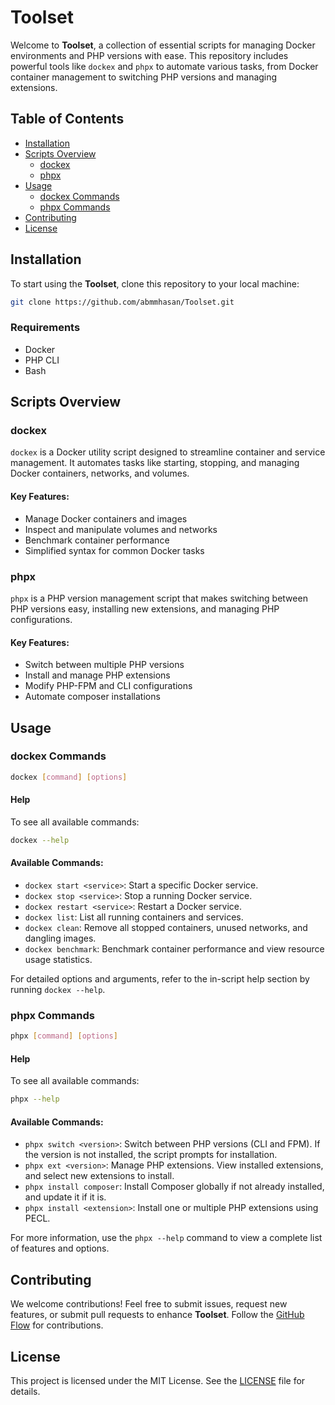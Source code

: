 # Toolset

Welcome to **Toolset**, a collection of essential scripts for managing Docker environments and PHP versions with ease. This repository includes powerful tools like `dockex` and `phpx` to automate various tasks, from Docker container management to switching PHP versions and managing extensions.

## Table of Contents
- [Installation](#installation)
- [Scripts Overview](#scripts-overview)
  - [dockex](#dockex)
  - [phpx](#phpx)
- [Usage](#usage)
  - [dockex Commands](#dockex-commands)
  - [phpx Commands](#phpx-commands)
- [Contributing](#contributing)
- [License](#license)

## Installation

To start using the **Toolset**, clone this repository to your local machine:

```bash
git clone https://github.com/abmmhasan/Toolset.git
```

### Requirements
- Docker
- PHP CLI
- Bash

## Scripts Overview

### dockex
`dockex` is a Docker utility script designed to streamline container and service management. It automates tasks like starting, stopping, and managing Docker containers, networks, and volumes.

#### Key Features:
- Manage Docker containers and images
- Inspect and manipulate volumes and networks
- Benchmark container performance
- Simplified syntax for common Docker tasks

### phpx
`phpx` is a PHP version management script that makes switching between PHP versions easy, installing new extensions, and managing PHP configurations.

#### Key Features:
- Switch between multiple PHP versions
- Install and manage PHP extensions
- Modify PHP-FPM and CLI configurations
- Automate composer installations

## Usage

### dockex Commands

```bash
dockex [command] [options]
```

#### Help

To see all available commands:

```bash
dockex --help
```

#### Available Commands:
- `dockex start <service>`: Start a specific Docker service.
- `dockex stop <service>`: Stop a running Docker service.
- `dockex restart <service>`: Restart a Docker service.
- `dockex list`: List all running containers and services.
- `dockex clean`: Remove all stopped containers, unused networks, and dangling images.
- `dockex benchmark`: Benchmark container performance and view resource usage statistics.

For detailed options and arguments, refer to the in-script help section by running `dockex --help`.

### phpx Commands

```bash
phpx [command] [options]
```

#### Help

To see all available commands:

```bash
phpx --help
```

#### Available Commands:
- `phpx switch <version>`: Switch between PHP versions (CLI and FPM). If the version is not installed, the script prompts for installation.
- `phpx ext <version>`: Manage PHP extensions. View installed extensions, and select new extensions to install.
- `phpx install composer`: Install Composer globally if not already installed, and update it if it is.
- `phpx install <extension>`: Install one or multiple PHP extensions using PECL.

For more information, use the `phpx --help` command to view a complete list of features and options.

## Contributing

We welcome contributions! Feel free to submit issues, request new features, or submit pull requests to enhance **Toolset**. Follow the [GitHub Flow](https://guides.github.com/introduction/flow/) for contributions.

## License

This project is licensed under the MIT License. See the [LICENSE](LICENSE) file for details.
